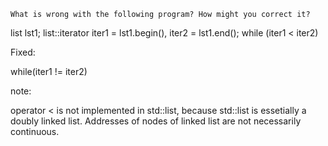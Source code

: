 

    What is wrong with the following program? How might you correct it?

list<int> lst1;
list<int>::iterator iter1 = lst1.begin(), iter2 = lst1.end();
while (iter1 < iter2)

Fixed:

while(iter1 != iter2)

note:

operator < is not implemented in std::list, because std::list is essetially a doubly linked list. Addresses of nodes of linked list are not necessarily continuous.